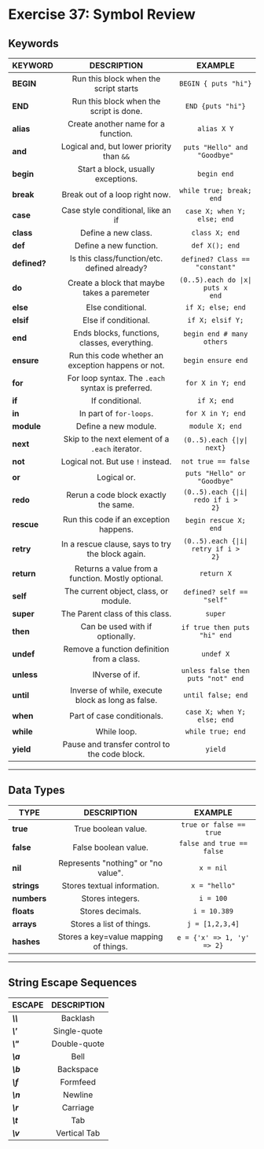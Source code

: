 
Exercise 37: Symbol Review
==========================

## Keywords

|KEYWORD|DESCRIPTION|EXAMPLE|
|---|:-:|:-:|
|**BEGIN**| Run this block when the script starts| `BEGIN { puts "hi"}`
|**END**|Run this block when the script is done.|`END {puts "hi"}`   |
|**alias**|Create another name for a function.|`alias X Y`|
|**and**|Logical and, but lower priority than `&&`|`puts "Hello" and "Goodbye"`|
|**begin**|Start a block, usually exceptions.|`begin end`|
|**break**|Break out of a loop right now.|`while true; break; end`|
|**case**|Case style conditional, like an if|`case X; when Y; else; end`|
|**class**|Define a new class.|`class X; end`|
|**def**|Define a new function.|`def X(); end`
|**defined?**|Is this class/function/etc. defined already?|`defined? Class == "constant"`|
|**do**| Create a block that maybe takes a paremeter|<code>(0..5).each do &#124;x&#124; puts x end</code>|
|**else**|Else conditional.|`if X; else; end`|
|**elsif**|Else if conditional.|`if X; elsif Y;`
|**end**|Ends blocks, functions, classes, everything.|`begin end # many others`
|**ensure**|Run this code whether an exception happens or not.|`begin ensure end`
|**for**|For loop syntax. The `.each` syntax is preferred.|`for X in Y; end`|
|**if**|If conditional.|`if X; end`|
|**in**|In part of `for-loops`.|`for X in Y; end`|
|**module**|Define a new module.|`module X; end`|
|**next**|Skip to the next element of a `.each` iterator.|<code>(0..5).each {&#124;y&#124; next}</code>|
|**not**|Logical not. But use `!` instead.| `not true == false`|
|**or**|Logical or.|`puts "Hello" or "Goodbye"`|
|**redo**|Rerun a code block exactly the same.|<code>(0..5).each {&#124;i&#124; redo if i > 2}</code>|
|**rescue**|Run this code if an exception happens.|`begin rescue X; end`
|**retry**|In a rescue clause, says to try the block again.|<code>(0..5).each {&#124;i&#124; retry if i > 2}</code>|
|**return**|Returns a value from a function. Mostly optional.|`return X`
|**self**|The current object, class, or module.|`defined? self == "self"`|
|**super**|The Parent class of this class.|`super`|
|**then**|Can be used with if optionally.|`if true then puts "hi" end`|
|**undef**|Remove a function definition from a class.|`undef X`|
|**unless**|INverse of if.|`unless false then puts "not" end`
|**until**|Inverse of while, execute block as long as false.|`until false; end`|
|**when**|Part of case conditionals.|`case X; when Y; else; end`|
|**while**|While loop.|`while true; end`|
|**yield**|Pause and transfer control to the code block.|`yield`|

---

## Data Types

|TYPE|DESCRIPTION|EXAMPLE|
|---|:-:|:-:|
|**true**|True boolean value.| `true or false == true`|
|**false**| False boolean value.|`false and true == false`|
|**nil**|Represents "nothing" or "no value".|`x = nil`|
|**strings**|Stores textual information.|`x = "hello"`|
|**numbers**|Stores integers.|`i = 100`
|**floats**|Stores decimals.|`i = 10.389`|
|**arrays**|Stores a list of things.|`j = [1,2,3,4]`|
|**hashes**|Stores a key=value mapping of things.|`e = {'x' => 1, 'y' => 2}`

---

## String Escape Sequences

|ESCAPE|DESCRIPTION|
|---|:-:|
|***\\\\***| Backlash|
|***\\'***| Single-quote|
|***\\"***| Double-quote|
|***\\a***| Bell|
|***\\b***| Backspace|
|***\\f***| Formfeed|
|***\\n***| Newline|
|***\\r***| Carriage|
|***\\t***| Tab|
|***\\v***| Vertical Tab|
